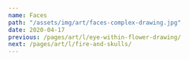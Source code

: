 ```yaml
---
name: Faces
path: "/assets/img/art/faces-complex-drawing.jpg"
date: 2020-04-17
previous: /pages/art/l/eye-within-flower-drawing/
next: /pages/art/l/fire-and-skulls/
---
```

